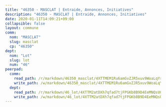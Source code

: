 ```yaml
---
title: "46350 - MASCLAT | Entraide, Annonces, Initiatives"
description: "46350 - MASCLAT | Entraide, Annonces, Initiatives"
date: 2020-01-11T14:09:21+09:00
collapsible: false
layout: commune
comm:
  nom: "MASCLAT"
  slug: masclat
  cp: "46350"
dept:
  nom: "Lot"
  slug: lot
  num: "46"
peerpad:
  comm:
    read_path: /r/markdown/46350_masclat/4XTTMEM1Ru6amGvZJR5xuv9WoaLqYrezftS1obyTX77iLDRbh
    write_path: /w/markdown/46350_masclat/4XTTMEM1Ru6amGvZJR5xuv9WoaLqYrezftS1obyTX77iLDRbh-K3TgV2UPrRaXaBD8MN2hh3HN5HTFMxdsaGWUdsij4ysnFx2ENxbMr1BY3jT8AVmBzE3VFLFgotufL3QWJrddP73aYgu4p7mdMZpBw2wB1XehkxTED7AoxXN7eNB6VXFe2goQ1Hjy
  dept:
    read_path: /r/markdown/46_lot/4XTTM2atDXh7qfad7tjFPGKb8B9D4EeMNQsUG7H6r5PvcsmQY
    write_path: /w/markdown/46_lot/4XTTM2atDXh7qfad7tjFPGKb8B9D4EeMNQsUG7H6r5PvcsmQY-K3TgUvJaCyZvzJ7KFBouD3E9Db8SxVd6F9MJ4VM5wtYfGyhK8U9f2jgCEG1ZP5QbGj9NK2WPVZdPjtw9bJHLE1PoGwVsSft8aSDsZrWh6CwkugjgRfbWWHf5TabrG7vmtM7v9WUc
---
```


